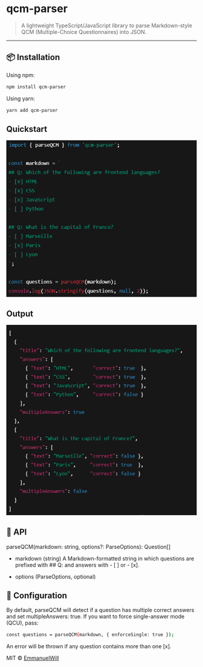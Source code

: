 # qcm-parser

> A lightweight TypeScript/JavaScript library to parse Markdown-style QCM (Multiple-Choice Questionnaires) into JSON.

---

## 📦 Installation

Using npm:
```bash
npm install qcm-parser
```
Using yarn:
```bash
yarn add qcm-parser
```

## Quickstart
![alt text](quick_start.png)

## Output
![alt text](output.png)

## 📖 API
parseQCM(markdown: string, options?: ParseOptions): Question[]
- markdown (string)
A Markdown-formatted string in which questions are prefixed with ## Q: and answers with - [ ] or - [x].

- options (ParseOptions, optional)

## 🔧 Configuration
By default, parseQCM will detect if a question has multiple correct answers and set multipleAnswers: true. If you want to force single-answer mode (QCU), pass:

```bash
const questions = parseQCM(markdown, { enforceSingle: true });
```
An error will be thrown if any question contains more than one [x].


MIT © [EmmanuelWill](https://github.com/EmmanuelWill)